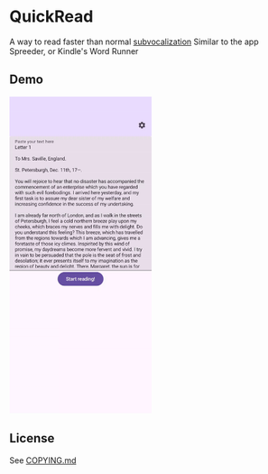 # QuickRead

A way to read faster than normal [subvocalization](https://en.wikipedia.org/wiki/Subvocalization)
Similar to the app Spreeder, or Kindle's Word Runner

## Demo

<img src="demo.gif" alt="An animated demo of this app" width="800" style="width: 50%">

## License

See [COPYING.md](COPYING.md)